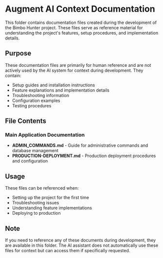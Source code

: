 # Augment AI Context Documentation

This folder contains documentation files created during the development of the Bimbo Hunter project. These files serve as reference material for understanding the project's features, setup procedures, and implementation details.

## Purpose

These documentation files are primarily for human reference and are not actively used by the AI system for context during development. They contain:

- Setup guides and installation instructions
- Feature explanations and implementation details
- Troubleshooting information
- Configuration examples
- Testing procedures

## File Contents

### Main Application Documentation
- **ADMIN_COMMANDS.md** - Guide for administrative commands and database management
- **PRODUCTION-DEPLOYMENT.md** - Production deployment procedures and configuration



## Usage

These files can be referenced when:
- Setting up the project for the first time
- Troubleshooting issues
- Understanding feature implementations
- Deploying to production

## Note

If you need to reference any of these documents during development, they are available in this folder. The AI assistant does not automatically use these files for context but can access them if specifically requested.
